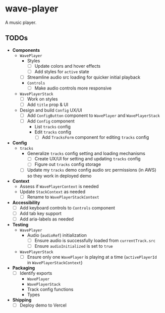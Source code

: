 # wave-player

A music player.


## TODOs

- **Components**
  - `WavePlayer`
    - Styles
      - [ ] Update colors and hover effects
      - [ ] Add styles for `active` state
    - [ ] Streamline audio src loading for quicker initial playback
    - `Controls`
      - [ ] Make audio controls more responsive
  - `WavePlayerStack`
    - [ ] Work on styles
    - [ ] Add `title` prop & UI
  - Design and build `Config` UX/UI
    - [ ] Add `ConfigButton` component to `WavePlayer` and `WavePlayerStack`
    - [ ] Add `Config` component
      - List `tracks` config
      - Edit `tracks` config
        - [ ] Add `TracksForm` component for editing `tracks` config
- **Config**
  - `tracks`
    - Generalize `tracks` config setting and loading mechanisms
      - [ ] Create UX/UI for setting and updating `tracks` config
      - [ ] Figure out `tracks` config storage
    - [ ] Update my `tracks` demo config audio src permissions (in AWS) so they work in deployed demo
- **Context**
  - Assess if `WavePlayerContext` is needed
  - Update `StackContext` as needed
    - [ ] Rename to `WavePlayerStackContext`
- **Accessibility**
  - [ ] Add keyboard controls to `Controls` component
  - [ ] Add tab key support
  - [ ] Add aria-labels as needed
- **Testing**
  - `WavePlayer`
    - Audio (`audioRef`) initialization
      - [ ] Ensure audio is successfully loaded from `currentTrack.src`
      - [ ] Ensure `audioInitialized` is set to `true`
  - `WavePlayerStack`
    - [ ] Ensure only one `WavePlayer` is playing at a time (`activePlayerId` in `WavePlayerStackContext`)
- **Packaging**
  - [ ] Identify exports
    - `WavePlayer`
    - `WavePlayerStack`
    - Track config functions
    - Types
- **Shipping**
  - [ ] Deploy demo to Vercel